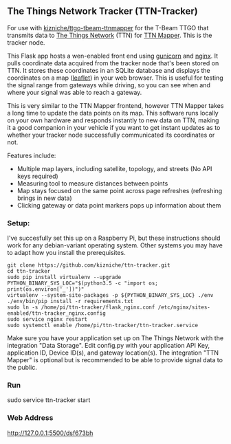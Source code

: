 ## The Things Network Tracker (TTN-Tracker)

For use with [kizniche/ttgo-tbeam-ttnmapper](https://github.com/kizniche/ttgo-tbeam-ttnmapper) for the T-Beam TTGO that transmits data to [The Things Network](https://thethingsnetwork.org) (TTN) for [TTN Mapper](https://ttnmapper.org/). This is the tracker node.

This Flask app hosts a wen-enabled front end using [gunicorn](https://github.com/benoitc/gunicorn) and [nginx](http://nginx.org/). It pulls coordinate data acquired from the tracker node that's been stored on TTN. It stores these coordinates in an SQLite database and displays the coordinates on a map ([leaflet](https://github.com/Leaflet/Leaflet)) in your web browser. This is useful for testing the signal range from gateways while driving, so you can see when and where your signal was able to reach a gateway.

This is very similar to the TTN Mapper frontend, however TTN Mapper takes a long time to update the data points on its map. This software runs locally on your own hardware and responds instantly to new data on TTN, making it a good companion in your vehicle if you want to get instant updates as to whether your tracker node successfully communicated its coordinates or not.

Features include:

 - Multiple map layers, including satellite, topology, and streets (No API keys required)
 - Measuring tool to measure distances between points
 - Map stays focused on the same point across page refreshes (refreshing brings in new data)
 - Clicking gateway or data point markers pops up information about them

### Setup:

I've succesfully set this up on a Raspberry Pi, but these instructions should work for any debian-variant operating system. Other systems you may have to adapt how you install the prerequisites.

```
git clone https://github.com/kizniche/ttn-tracker.git
cd ttn-tracker
sudo pip install virtualenv --upgrade
PYTHON_BINARY_SYS_LOC="$(python3.5 -c "import os; print(os.environ['_'])")"
virtualenv --system-site-packages -p ${PYTHON_BINARY_SYS_LOC} ./env
./env/bin/pip install -r requirements.txt
sudo ln -s /home/pi/ttn-tracker/flask_nginx.conf /etc/nginx/sites-enabled/ttn-tracker_nginx.config
sudo service nginx restart
sudo systemctl enable /home/pi/ttn-tracker/ttn-tracker.service
```

Make sure you have your application set up on The Things Network with the integration "Data Storage". Edit config.py with your application API Key, application ID, Device ID(s), and gateway location(s). The integration "TTN Mapper" is optional but is recommended to be able to provide signal data to the public.

### Run

sudo service ttn-tracker start

### Web Address

http://127.0.0.1:5500/dsf673bh
